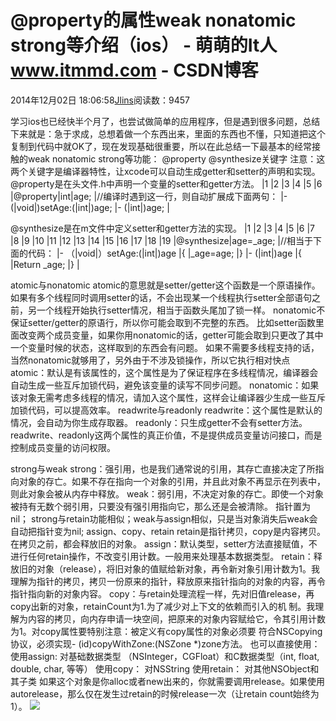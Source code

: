 
# @property的属性weak nonatomic strong等介绍（ios） - 萌萌的It人 www.itmmd.com - CSDN博客


2014年12月02日 18:06:58[Jlins](https://me.csdn.net/dyllove98)阅读数：9457


学习ios也已经快半个月了，也尝试做简单的应用程序，但是遇到很多问题，总结下来就是：急于求成，总想着做一个东西出来，里面的东西也不懂，只知道把这个复制到代码中就OK了，现在发现基础很重要，所以在此总结一下最基本的经常接触的weak nonatomic strong等功能：
@property @synthesize关键字
注意：这两个关键字是编译器特性，让xcode可以自动生成getter和setter的声明和实现。
@property是在头文件.h中声明一个变量的setter和getter方法。
|1
|2
|3
|4
|5
|6
|@property|int|age;
|//编译时遇到这一行，则自动扩展成下面两句：
|-
 (|void|)setAge:(|int|)age;
|-
 (|int|)age;
|


@synthesize是在m文件中定义setter和getter方法的实现。
|1
|2
|3
|4
|5
|6
|7
|8
|9
|10
|11
|12
|13
|14
|15
|16
|17
|18
|19
|@synthesize|age=_age;
|//相当于下面的代码：
|-
 （|void|）setAge:(|int|)age
|{
|_age=age;
|}
|-
 (|int|)age
|{
|Return
 _age;
|}
|


atomic与nonatomic
atomic的意思就是setter/getter这个函数是一个原语操作。如果有多个线程同时调用setter的话，不会出现某一个线程执行setter全部语句之前，另一个线程开始执行setter情况，相当于函数头尾加了锁一样。
nonatomic不保证setter/getter的原语行，所以你可能会取到不完整的东西。
比如setter函数里面改变两个成员变量，如果你用nonatomic的话，getter可能会取到只更改了其中一个变量时候的状态，这样取到的东西会有问题。
如果不需要多线程支持的话，当然nonatomic就够用了，另外由于不涉及锁操作，所以它执行相对快点
atomic：默认是有该属性的，这个属性是为了保证程序在多线程情况，编译器会自动生成一些互斥加锁代码，避免该变量的读写不同步问题。
nonatomic：如果该对象无需考虑多线程的情况，请加入这个属性，这样会让编译器少生成一些互斥加锁代码，可以提高效率。
readwrite与readonly
readwrite：这个属性是默认的情况，会自动为你生成存取器。
readonly：只生成getter不会有setter方法。
readwrite、readonly这两个属性的真正价值，不是提供成员变量访问接口，而是控制成员变量的访问权限。

strong与weak
strong：强引用，也是我们通常说的引用，其存亡直接决定了所指向对象的存亡。如果不存在指向一个对象的引用，并且此对象不再显示在列表中，则此对象会被从内存中释放。
weak：弱引用，不决定对象的存亡。即使一个对象被持有无数个弱引用，只要没有强引用指向它，那么还是会被清除。 指针置为nil；
strong与retain功能相似；weak与assign相似，只是当对象消失后weak会自动把指针变为nil;
assign、copy、retain
retain是指针拷贝，copy是内容拷贝。在拷贝之前，都会释放旧的对象。
assign：默认类型，setter方法直接赋值，不进行任何retain操作，不改变引用计数。一般用来处理基本数据类型。
retain：释放旧的对象（release），将旧对象的值赋给新对象，再令新对象引用计数为1。我理解为指针的拷贝，拷贝一份原来的指针，释放原来指针指向的对象的内容，再令指针指向新的对象内容。
copy：与retain处理流程一样，先对旧值release，再copy出新的对象，retainCount为1.为了减少对上下文的依赖而引入的机 制。我理解为内容的拷贝，向内存申请一块空间，把原来的对象内容赋给它，令其引用计数为1。对copy属性要特别注意：被定义有copy属性的对象必须要
 符合NSCopying协议，必须实现- (id)copyWithZone:(NSZone *)zone方法。
也可以直接使用：
使用assign: 对基础数据类型 （NSInteger，CGFloat）和C数据类型（int, float, double, char, 等等）
使用copy： 对NSString
使用retain： 对其他NSObject和其子类
如果这个对象是你alloc或者new出来的，你就需要调用release。如果使用autorelease，那么仅在发生过retain的时候release一次（让retain count始终为1）。
![](http://images.cnitblog.com/blog/437282/201411/041405283617635.gif)

